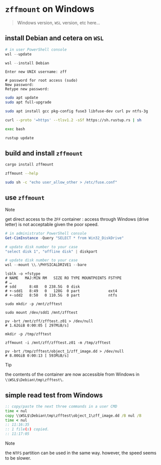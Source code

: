# `zffmount` on Windows

> Windows version, `WSL` version,  etc here...


## install Debian and cetera on `WSL`

```powershell
# in user PowerShell console
wsl --update

wsl --install Debian
```

```text
Enter new UNIX username: zff

# password for root access (sudo)
New password:
Retype new password:
```

```bash
sudo apt update
sudo apt full-upgrade

sudo apt install gcc pkg-config fuse3 libfuse-dev curl pv ntfs-3g

curl --proto '=https' --tlsv1.2 -sSf https://sh.rustup.rs | sh

exec bash

rustup update
```


## build and install `zffmount`

```bash
cargo install zffmount

zffmount --help

sudo sh -c "echo user_allow_other > /etc/fuse.conf"
```


## use `zffmount`

> [!NOTE]
> get direct access to the `ZFF` container :
> access through Windows (drive letter) is not acceptable given the poor speed.

```powershell
# in administrator PowerShell console
Get-CimInstance -Query "SELECT * from Win32_DiskDrive"

# update disk number to your case
"select disk 1", "offline disk" | diskpart

# update disk number to your case
wsl --mount \\.\PHYSICALDRIVE1 --bare
```

```bash/WSL
lsblk -o +fstype
# NAME   MAJ:MIN RM   SIZE RO TYPE MOUNTPOINTS FSTYPE
# …
# sdd      8:48   0 238.5G  0 disk
# +-sdd1   8:49   0   128G  0 part             ext4
# +-sdd2   8:50   0 110.5G  0 part             ntfs

sudo mkdir -p /mnt/zfftest

sudo mount /dev/sdd1 /mnt/zfftest
```

```bash/WSL
pv -brt /mnt/zff/zfftest.z01 > /dev/null
# 1.62GiB 0:00:05 [ 297MiB/s]
```

```bash/WSL
mkdir -p /tmp/zfftest

zffmount -i /mnt/zff/zfftest.z01 -m /tmp/zfftest

pv -brt /tmp/zfftest/object_1/zff_image.dd > /dev/null
# 8.00GiB 0:00:13 [ 593MiB/s]
```

> [!TIP]
> the contents of the container are now accessible from Windows in `\\WSL$\Debian\tmp\zfftest\`.


## simple read test from Windows

```cmd
:: copy/paste the next three commands in a user CMD
time < nul
copy \\WSL$\Debian\tmp\zfftest\object_1\zff_image.dd /B nul /B
time < nul
:: 11:16:35
:: 1 file(s) copied.
:: 11:17:05
```

> [!NOTE]
> the `NTFS` partition can be used in the same way.
> however, the speed seems to be slower.
